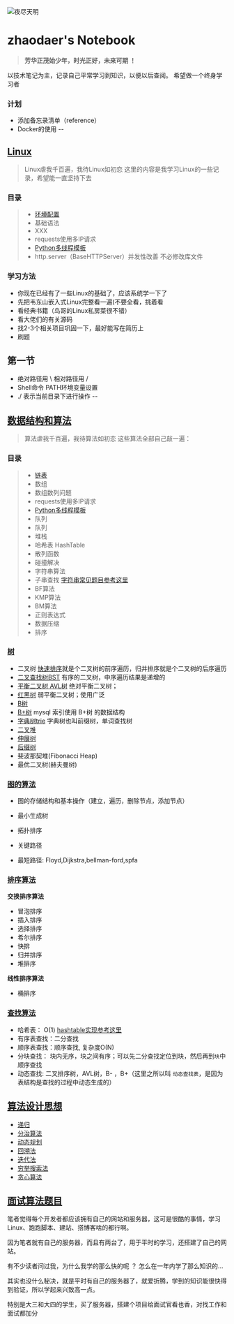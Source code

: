 ![夜尽天明](https://upload-images.jianshu.io/upload_images/12890819-6e2289f29c0d3b39.png?imageMogr2/auto-orient/strip%7CimageView2/2/w/1240)
# zhaodaer's Notebook

>**芳华正茂始少年，时光正好，未来可期 ！**

以技术笔记为主，记录自己平常学习到知识，以便以后查阅。
希望做一个终身学习者

### 计划
* 添加备忘录清单（reference）
* Docker的使用
--
## [Linux](Linux.md)
>Linux虐我千百遍，我待Linux如初恋
>这里的内容是我学习Linux的一些记录，希望能一直坚持下去

### 目录
> * [环境配置](https://py3.io/doc/python/quickstart.html)
> * 基础语法
>  * XXX
>  * requests使用多IP请求
>  * [Python多线程模板](code/MultiThread_Template.py)
>* http.server（BaseHTTPServer）并发性改善 不必修改库文件


### 学习方法
* 你现在已经有了一些Linux的基础了，应该系统学一下了
* 先把韦东山嵌入式Linux完整看一遍(不要全看，挑着看  
* 看经典书籍（鸟哥的Linux私房菜很不错）
* 看大佬们的有关源码   
* 找2-3个相关项目巩固一下，最好能写在简历上 
* 刷题   



## 第一节
* 绝对路径用 \   相对路径用 /
* Shell命令  PATH环境变量设置
* ./ 表示当前目录下进行操作
--
## [数据结构和算法](数据结构和算法.md)
>算法虐我千百遍，我待算法如初恋
>这些算法全部自己敲一遍：
### 目录
> * [链表](https://py3.io/doc/python/quickstart.html)
> * 数组
>  * 数组数列问题
>  * requests使用多IP请求
>  * [Python多线程模板](code/MultiThread_Template.py)
> * 队列
>  * 队列
>  * 堆栈
> * 哈希表 HashTable
>  * 散列函数
>  * 碰撞解决
> * 字符串算法
>  * 子串查找 [字符串常见题目参考这里](9%20Algorithms%20Job%20Interview/1%20字符串.md) 
>  * BF算法  
>  * KMP算法  
>  * BM算法  
>  * 正则表达式
>  * 数据压缩
>  * 排序


### [树](4%20Tree/README.md)

* 二叉树  [快速排序](6%20Sort/README.md)就是个二叉树的前序遍历，归并排序就是个二叉树的后序遍历  
* [二叉查找树BST](4%20Tree/2-二叉查找树/二叉查找树.md)  有序的二叉树，中序遍历结果是递增的
* [平衡二叉树 AVL树](4%20Tree/3-平衡树AVL/README.md)   绝对平衡二叉树；
* [红黑树](4%20Tree/9-红黑树%20R-B%20tree/红黑树.md)  弱平衡二叉树；使用广泛
* [B树](4%20Tree/7-B树/B树.md)
* [B+树](4%20Tree/7-B树/B+树.md)  mysql 索引使用 B+树 的数据结构	  
* [字典树trie](4%20Tree/4-字典树Trie/README.md) 字典树也叫前缀树，单词查找树
* [二叉堆](4%20Tree/8-堆/堆.md)  
* [伸展树](4%20Tree/5-伸展树/伸展树.md)
* [后缀树](4%20Tree/6-后缀树/后缀树.md)
* 斐波那契堆(Fibonacci Heap)   
* 最优二叉树(赫夫曼树)  



### [图的算法](5%20Graph/README.md)

* 图的存储结构和基本操作（建立，遍历，删除节点，添加节点）   

* 最小生成树  

* 拓扑排序  

* 关键路径  

* 最短路径: Floyd,Dijkstra,bellman-ford,spfa  

  

### [排序算法](6%20Sort/README.md)

**交换排序算法**

* 冒泡排序
* 插入排序    
* 选择排序    
* 希尔排序
* 快排   
* 归并排序  
* 堆排序

**线性排序算法**
    

* 桶排序 

  

### [查找算法](7%20Search/README.md)  


* 哈希表： O(1)  [hashtable实现参考这里](../3%20Hash%20Table/README.md)
* 有序表查找：二分查找 
* 顺序表查找：顺序查找, 复杂度O(N)  
* 分块查找： 块内无序，块之间有序；可以先二分查找定位到块，然后再到`块`中顺序查找  
* 动态查找:  二叉排序树，AVL树，B- ，B+（这里之所以叫 `动态查找表`，是因为表结构是查找的过程中动态生成的）


## [算法设计思想](8%20Algorithms%20Analysis/README.md)


* [递归](8%20Algorithms%20Analysis/递归.md) 
* [分治算法](8%20Algorithms%20Analysis/分治算法.md) 
* [动态规划](8%20Algorithms%20Analysis/动态规划.md)  
* [回溯法](8%20Algorithms%20Analysis/回溯法.md)
* [迭代法](8%20Algorithms%20Analysis/迭代法.md)  
* [穷举搜索法](8%20Algorithms%20Analysis/穷举搜索法.md)   
* [贪心算法](8%20Algorithms%20Analysis/贪心算法.md) 



## [面试算法题目](9%20Algorithms%20Job%20Interview/README.md)




笔者觉得每个开发者都应该拥有自己的网站和服务器，这可是很酷的事情，学习 Linux、跑跑脚本、建站、搭博客啥的都行啊。

因为笔者就有自己的服务器，而且有两台了，用于平时的学习，还搭建了自己的网站。

有不少读者问过我，为什么我学的那么快的呢 ？ 怎么在一年内学了那么知识的...

其实也没什么秘决，就是平时有自己的服务器了，就爱折腾，学到的知识能很快得到验证，所以学起来兴致高一点。

特别是大三和大四的学生，买了服务器，搭建个项目给面试官看也香，对找工作和面试都加分
